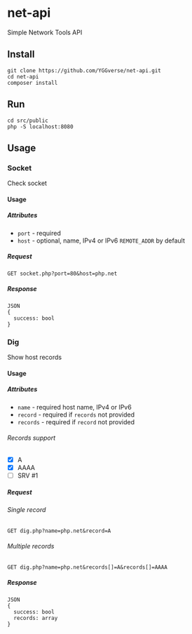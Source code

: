 # net-api

Simple Network Tools API

## Install

```
git clone https://github.com/YGGverse/net-api.git
cd net-api
composer install
```

## Run

```
cd src/public
php -S localhost:8080
```

## Usage

### Socket

Check socket

#### Usage

##### Attributes

* `port` - required
* `host` - optional, name, IPv4 or IPv6 `REMOTE_ADDR` by default

##### Request

```
GET socket.php?port=80&host=php.net
```

##### Response

```
JSON
{
  success: bool
}
```

### Dig

Show host records

#### Usage

##### Attributes

* `name` - required host name, IPv4 or IPv6
* `record` - required if `records` not provided
* `records` - required if `record` not provided

###### Records support

* [x] A
* [x] AAAA
* [ ] SRV #1

##### Request

###### Single record

```
GET dig.php?name=php.net&record=A
```

###### Multiple records

```
GET dig.php?name=php.net&records[]=A&records[]=AAAA
```

##### Response

```
JSON
{
  success: bool
  records: array
}
```